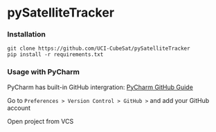 # pySatelliteTracker

### Installation
```
git clone https://github.com/UCI-CubeSat/pySatelliteTracker
pip install -r requirements.txt
```

### Usage with PyCharm
PyCharm has built-in GitHub intergration:
[PyCharm GitHub Guide](https://www.jetbrains.com/help/pycharm/github.html)

Go to `Preferences > Version Control > GitHub >` and add your GitHub account

Open project from VCS
